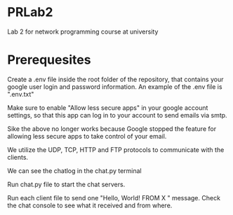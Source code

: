 # PRLab2
Lab 2 for network programming course at university

# Prerequesites
Create a .env file inside the root folder of the repository, that contains your google user login and password information. An example of the .env file is ".env.txt"

Make sure to enable "Allow less secure apps" in your google account settings, so that this app can log in to your account to send emails via smtp.

Sike the above no longer works because Google stopped the feature for allowing less secure apps to take control of your email.

We utilize the UDP, TCP, HTTP and FTP protocols to communicate with the clients.

We can see the chatlog in the chat.py terminal

Run chat.py file to start the chat servers.

Run each client file to send one "Hello, World! FROM X " message. Check the chat console to see what it received and from where.
